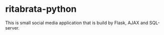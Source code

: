# ritabrata-python
This is small social media application that is build by Flask, AJAX and SQL-server. 
